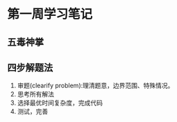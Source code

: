 # 第一周学习笔记

## 五毒神掌

## 四步解题法

1. 审题(clearify problem):理清题意，边界范围、特殊情况。
2. 思考所有解法
3. 选择最优时间复杂度，完成代码
4. 测试，完善
   